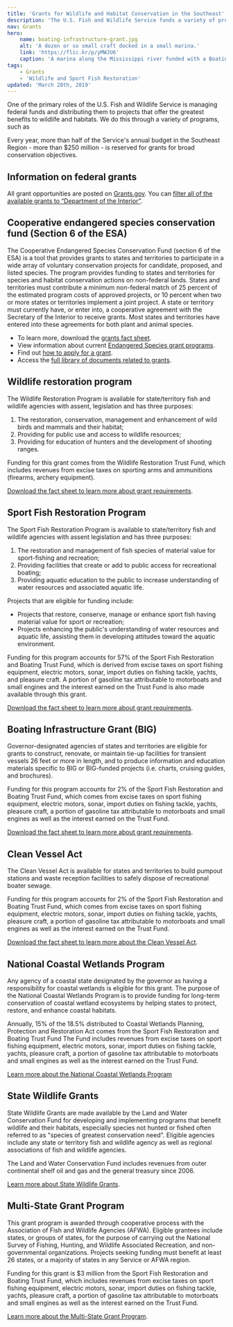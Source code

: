 ```yaml
---
title: 'Grants for Wildlife and Habitat Conservation in the Southeast'
description: 'The U.S. Fish and Wildlife Service funds a variety of projects across southeastern states to accomplish broad conservation objectives doling out over $250 million per year in grants.'
nav: Grants
hero:
    name: boating-infrastructure-grant.jpg
    alt: 'A dozen or so small craft docked in a small marina.'
    link: 'https://flic.kr/p/yMWJU6'
    caption: 'A marina along the Mississippi river funded with a Boating Infrastructure Grant. Photo by Mara Koenig, USFWS.'
tags:
    - Grants
    - 'Wildlife and Sport Fish Restoration'
updated: 'March 28th, 2019'
---
```


One of the primary roles of the U.S. Fish and Wildlife Service is managing federal funds and distributing them to projects that offer the greatest benefits to wildlife and habitats. We do this through a variety of programs, such as

Every year, more than half of the Service's annual budget in the Southeast Region - more than $250 million - is reserved for grants for broad conservation objectives.

## Information on federal grants

All grant opportunities are posted on [Grants.gov](https://www.grants.gov/). You can [filter all of the available grants to “Department of  the Interior”](http://www.grants.gov/search-grants.html?agencies%3DDOI%7CDepartment%20of%20the%20Interior).

## Cooperative endangered species conservation fund (Section 6 of the ESA)

The Cooperative Endangered Species Conservation Fund (section 6 of the ESA) is a tool that provides grants to states and territories to participate in a wide array of voluntary conservation projects for candidate, proposed, and listed species. The program provides funding to states and territories for species and habitat conservation actions on non-federal lands. States and territories must contribute a minimum non-federal match of 25 percent of the estimated program costs of approved projects, or 10 percent when two or more states or territories implement a joint project. A state or territory must currently have, or enter into, a cooperative agreement with the Secretary of the Interior to receive grants. Most states and territories have entered into these agreements for both plant and animal species.

- To learn more, download the [grants fact sheet](https://www.fws.gov/endangered/esa-library/pdf/section6.pdf).
- View information about current [Endangered Species grant programs](https://www.fws.gov/endangered/grants/grant-programs.html).
- Find out [how to apply for a grant](https://www.fws.gov/endangered/grants/how-to-apply.html).
- Access the [full library of documents related to grants](https://www.fws.gov/endangered/esa-library/index.html#grants).

## Wildlife restoration program

The Wildlife Restoration Program is available for state/territory fish and wildlife agencies with assent, legislation and has three purposes:

1. The restoration, conservation, management and enhancement of wild birds and mammals and their habitat;
2. Providing for public use and access to wildlife resources;
3. Providing for education of hunters and the development of shooting ranges.

Funding for this grant comes from the Wildlife Restoration Trust Fund, which includes revenues from excise taxes on sporting arms and ammunitions (firearms, archery equipment).

[Download the fact sheet to learn more about grant requirements](https://wsfrprograms.fws.gov/subpages/grantprograms/wr/wr.htm).

## Sport Fish Restoration Program

The Sport Fish Restoration Program is available to state/territory fish and wildlife agencies with assent legislation and has three purposes:

1. The restoration and management of fish species of material value for sport-fishing and recreation;
2. Providing facilities that create or add to public access for recreational boating;
3. Providing aquatic education to the public to increase understanding of water resources and associated aquatic life.

Projects that are eligible for funding include:

- Projects that restore, conserve, manage or enhance sport fish having material value for sport or recreation;
- Projects enhancing the public's understanding of water resources and aquatic life, assisting them in developing attitudes toward the aquatic environment.

Funding for this program accounts for 57% of the Sport Fish Restoration and Boating Trust Fund, which is derived from excise taxes on sport fishing equipment, electric motors, sonar, import duties on fishing tackle, yachts, and pleasure craft.  A portion of gasoline tax attributable to motorboats and small engines and the interest earned on the Trust Fund is also made available through this grant.

[Download the fact sheet to learn more about grant requirements](https://wsfrprograms.fws.gov/subpages/grantprograms/SFR/SFR.htm).

## Boating Infrastructure Grant (BIG)

Governor-designated agencies of states and territories are eligible for grants to construct, renovate, or maintain tie-up facilities for transient vessels 26 feet or more in length, and to produce information and education materials specific to BIG or BIG-funded projects (i.e. charts, cruising guides, and brochures).

Funding for this program accounts for 2% of the Sport Fish Restoration and Boating Trust Fund, which comes from excise taxes on sport fishing equipment, electric motors, sonar, import duties on fishing tackle, yachts, pleasure craft, a portion of gasoline tax attributable to motorboats and small engines as well as the interest earned on the Trust Fund.

[Download the fact sheet to learn more about grant requirements](https://www.fws.gov/wsfrprograms/pdfs/WSFR_Quick%20Reference_BIG.pdf).

## Clean Vessel Act

The Clean Vessel Act is available for states and territories to build pumpout stations and waste reception facilities to safely dispose of recreational boater sewage.

Funding for this program accounts for 2% of the Sport Fish Restoration and Boating Trust Fund, which comes from excise taxes on sport fishing equipment, electric motors, sonar, import duties on fishing tackle, yachts, pleasure craft, a portion of gasoline tax attributable to motorboats and small engines as well as the interest earned on the Trust Fund.

[Download the fact sheet to learn more about the Clean Vessel Act](https://wsfrprograms.fws.gov/Subpages/GrantPrograms/CVA/QR-CVA.pdf).

## National Coastal Wetlands Program

Any agency of a coastal state designated by the governor as having a responsibility for coastal wetlands is eligible for this grant.  The purpose of the National Coastal Wetlands Program is to provide funding for long-term conservation of coastal wetland ecosystems by helping states to protect, restore, and enhance coastal habitats.

Annually, 15% of the 18.5% distributed to Coastal Wetlands Planning, Protection and Restoration Act comes from the Sport Fish Restoration and Boating Trust Fund  The Fund includes revenues from excise taxes on sport fishing equipment, electric motors, sonar, import duties on fishing tackle, yachts, pleasure craft, a portion of gasoline tax attributable to motorboats and small engines as well as the interest earned on the Trust Fund.

[Learn more about the National Coastal Wetlands Program](https://wsfrprograms.fws.gov/subpages/grantprograms/cw/cw.htm)

## State Wildlife Grants

State Wildlife Grants are made available by the Land and Water Conservation Fund for developing and implementing programs that benefit wildlife and their habitats, especially species not hunted or fished often referred to as "species of greatest conservation need". Eligible agencies include any state or territory fish and wildlife agency as well as regional associations of fish and wildlife agencies.

The Land and Water Conservation Fund includes revenues from outer continental shelf oil and gas and the general treasury since 2006.

[Learn more about State Wildlife Grants](https://wsfrprograms.fws.gov/subpages/grantprograms/SWG/SWG.htm).

## Multi-State Grant Program

This grant program is awarded through cooperative process with the Association of Fish and Wildlife Agencies (AFWA).  Eligible grantees include states, or groups of states, for the purpose of carrying out the National Survey of Fishing, Hunting, and Wildlife Associated Recreation, and non-governmental organizations.  Projects seeking funding must benefit at least 26 states, or a majority of states in any Service or AFWA region.

Funding for this grant is $3 million from the Sport Fish Restoration and Boating Trust Fund, which includes revenues from excise taxes on sport fishing equipment, electric motors, sonar, import duties on fishing tackle, yachts, pleasure craft, a portion of gasoline tax attributable to motorboats and small engines as well as the interest earned on the Trust Fund.

[Learn more about the Multi-State Grant Program](https://wsfrprograms.fws.gov/subpages/grantprograms/multistate/ms.htm).
